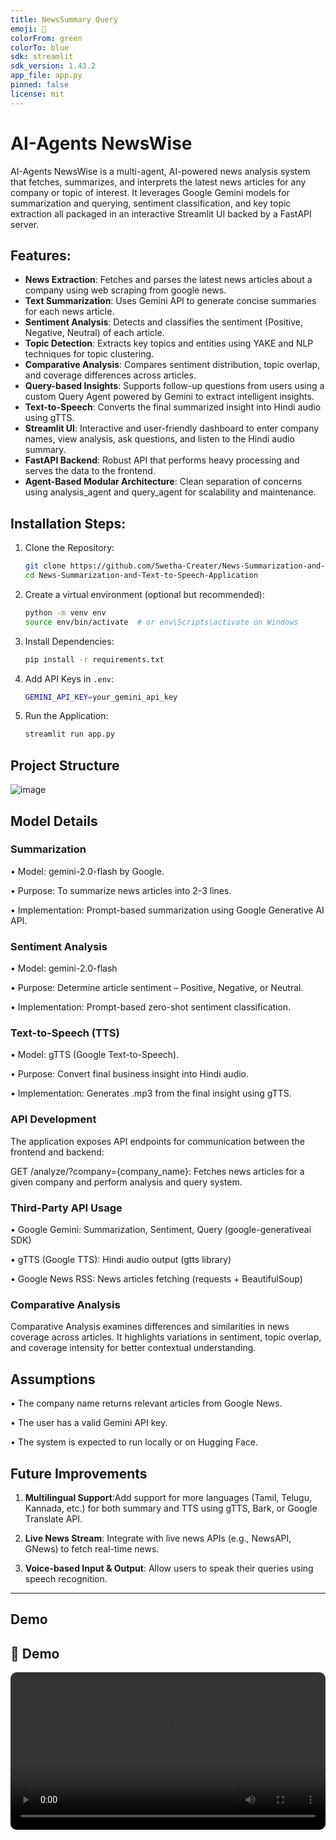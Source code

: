 ```yaml
---
title: NewsSummary Query
emoji: 🐢
colorFrom: green
colorTo: blue
sdk: streamlit
sdk_version: 1.43.2
app_file: app.py
pinned: false
license: mit
---
```


# **AI-Agents NewsWise**

AI-Agents NewsWise is a multi-agent, AI-powered news analysis system that fetches, summarizes, and interprets the latest news articles for any company or topic of interest. It leverages Google Gemini models for summarization and querying, sentiment classification, and key topic extraction all packaged in an interactive Streamlit UI backed by a FastAPI server.

## Features:

- **News Extraction**: Fetches and parses the latest news articles about a company using web scraping from google news.
- **Text Summarization**: Uses Gemini API to generate concise summaries for each news article.
- **Sentiment Analysis**: Detects and classifies the sentiment (Positive, Negative, Neutral) of each article.
- **Topic Detection**: Extracts key topics and entities using YAKE and NLP techniques for topic clustering.
- **Comparative Analysis**: Compares sentiment distribution, topic overlap, and coverage differences across articles.
- **Query-based Insights**: Supports follow-up questions from users using a custom Query Agent powered by Gemini to extract intelligent insights.
- **Text-to-Speech**: Converts the final summarized insight into Hindi audio using gTTS.
- **Streamlit UI**: Interactive and user-friendly dashboard to enter company names, view analysis, ask questions, and listen to the Hindi audio summary.
- **FastAPI Backend**: Robust API that performs heavy processing and serves the data to the frontend.
- **Agent-Based Modular Architecture**: Clean separation of concerns using analysis_agent and query_agent for scalability and maintenance.


## Installation Steps:

1. Clone the Repository:

   ```bash
   git clone https://github.com/Swetha-Creater/News-Summarization-and-Text-to-Speech-Application.git
   cd News-Summarization-and-Text-to-Speech-Application
   
2. Create a virtual environment (optional but recommended):
   ```bash
   python -m venv env
   source env/bin/activate  # or env\Scripts\activate on Windows
   
5. Install Dependencies:
    ```bash
   pip install -r requirements.txt
   
7. Add API Keys in `.env`:
   ```bash
   GEMINI_API_KEY=your_gemini_api_key
   
9. Run the Application:
    ```bash
   streamlit run app.py

## Project Structure

![image](https://github.com/user-attachments/assets/a1310c26-0e1f-48b8-91ad-9b9bfdb0c4c4)

   
## Model Details

### Summarization
• Model: gemini-2.0-flash by Google.

• Purpose: To summarize news articles into 2-3 lines.

• Implementation: Prompt-based summarization using Google Generative AI API.

### Sentiment Analysis

• Model: gemini-2.0-flash

• Purpose: Determine article sentiment – Positive, Negative, or Neutral.

• Implementation: Prompt-based zero-shot sentiment classification.

### Text-to-Speech (TTS)
• Model: gTTS (Google Text-to-Speech).

• Purpose: Convert final business insight into Hindi audio.

• Implementation: Generates .mp3 from the final insight using gTTS.

### API Development

The application exposes API endpoints for communication between the frontend and backend:

GET /analyze/?company={company_name}: Fetches news articles for a given company and perform analysis and query system.

### Third-Party API Usage
• Google Gemini: Summarization, Sentiment, Query (google-generativeai SDK)

• gTTS (Google TTS): Hindi audio output (gtts library)

• Google News RSS: News articles fetching (requests + BeautifulSoup)

 ### Comparative Analysis
 Comparative Analysis examines differences and similarities in news coverage across articles. It highlights variations in sentiment, topic overlap, and 
 coverage intensity for better contextual understanding.

## Assumptions

• The company name returns relevant articles from Google News.

• The user has a valid Gemini API key.

• The system is expected to run locally or on Hugging Face.

## Future Improvements

1. **Multilingual Support**:Add support for more languages (Tamil, Telugu, Kannada, etc.) for both summary and TTS using gTTS, Bark, or Google Translate API.

2. **Live News Stream**: Integrate with live news APIs (e.g., NewsAPI, GNews) to fetch real-time news.

3. **Voice-based Input & Output**: Allow users to speak their queries using speech recognition.
---
## Demo
## 🎥 Demo

<video src="demo.webm" controls style="width: 100%; max-width: 700px; border-radius: 10px;">
</video>




